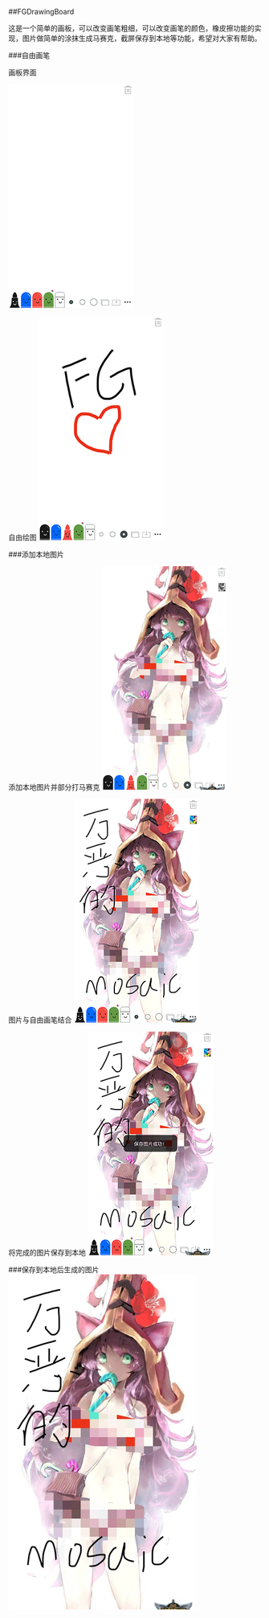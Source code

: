 ##FGDrawingBoard

这是一个简单的画板，可以改变画笔粗细，可以改变画笔的颜色，橡皮擦功能的实现，图片做简单的涂抹生成马赛克，截屏保存到本地等功能，希望对大家有帮助。


###自由画笔


画板界面


![image]( https://github.com/fanggewang/FGDrawingBoard/blob/master/1.PNG?raw=true)

自由绘图
![image](2.png)

###添加本地图片

添加本地图片并部分打马赛克
![image](3.png)

图片与自由画笔结合
![image](4.png)

将完成的图片保存到本地
![image](5.png)

###保存到本地后生成的图片
![image](6.jpg)


